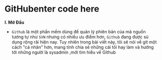 # GitHubenter code here
**I. Mở Đầu** 
- `Github` là một phần mềm dùng để quản lý phiên bản của mã nguồn tương tự như `SVN` nhưng có nhiều ưu điểm hơn, `Github` đang được sủ dụng rộng rãi hiện nay. Tuy nhiên trong bài viết này, tôi sẽ nói về git một cách "cá nhân" hơn, mang tính chia sẻ những cái tôi hay làm và hướng tới những người là sysadmin ,mới tìm hiểu về Github
<!--stackedit_data:
eyJoaXN0b3J5IjpbODM5NTY4OTU0LDEzNjM4MzU2MDNdfQ==
-->